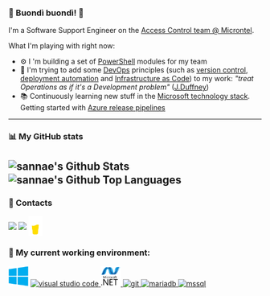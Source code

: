 ### 👋 Buondì buondì! 🌴

I'm a Software Support Engineer on the [Access Control team @ Microntel](https://www.microntel.com/en/solutions/access-control/).

What I'm playing with right now:
- :gear: I 'm building a set of [PowerShell](https://github.com/PowerShell/PowerShell) modules for my team
- 💫 I'm trying to add some [DevOps](https://cloud.google.com/devops/?hl=en) principles (such as [version control](https://cloud.google.com/solutions/devops/devops-tech-version-control), [deployment automation](https://cloud.google.com/solutions/devops/devops-tech-deployment-automation) and [Infrastructure as Code](https://www.atlassian.com/continuous-delivery/principles/infrastructure-as-code)) to my work: _"treat Operations as if it's a Development problem"_ ([J.Duffney](https://duffney.io/))
- 📚 Continuously learning new stuff in the [Microsoft technology stack](https://docs.microsoft.com/it-it/learn/). Getting started with [Azure release pipelines](https://azure.microsoft.com/en-us/services/devops/pipelines/)
---

### :bar_chart: My GitHub stats

<img align="center" alt="sannae's Github Stats" src="https://github-readme-stats.vercel.app/api?username=sannae&show_icons=true&count_private=true&theme=dark&include_all_commits=true&line_height=21&cache_seconds=1800"/><img align="center" alt="sannae's Github Top Languages" src="https://github-readme-stats.vercel.app/api/top-langs/?username=sannae&layout=compact&theme=dark"/>
---

### 📢 Contacts
[<img align="center" height="40" src="https://img.icons8.com/color/144/000000/linkedin.png"/>](https://www.linkedin.com/in/edoardosanna/)
[<img align="center" height="40" src="https://cdn.jsdelivr.net/npm/simple-icons@3.0.1/icons/dev-dot-to.svg"/>](https://dev.to/sannae)
[<img align="center" height="40" src="https://raw.githubusercontent.com/sannae/sannae/769a91d60eeb9d0d9a58b671c5f0f3823b2d6442/BMC%20Logo%20-%20White.svg"/>](https://www.buymeacoffee.com/edoardosanna)


### :hammer: My current working environment:
<p align="left">
<img alt="windows" width="40" src="https://github.com/devicons/devicon/blob/master/icons/windows8/windows8-original.svg" />
<a href="https://code.visualstudio.com" target="_blank"> <img alt="visual studio code" width="40" src="https://img.icons8.com/fluent/240/000000/visual-studio-code-2019.png" /> </a> 
  <a href="https://dotnet.microsoft.com/" target="_blank"> <img src="https://raw.githubusercontent.com/devicons/devicon/master/icons/dot-net/dot-net-original-wordmark.svg" alt="dotnet" width="40" height="40"/> </a> 
  <a href="https://git-scm.com/" target="_blank"> <img src="https://www.vectorlogo.zone/logos/git-scm/git-scm-icon.svg" alt="git" width="40" height="40"/> </a> 
  <a href="https://mariadb.org/" target="_blank"> <img src="https://www.vectorlogo.zone/logos/mariadb/mariadb-icon.svg" alt="mariadb" width="40" height="40"/> </a> 
  <a href="https://www.microsoft.com/en-us/sql-server" target="_blank"> <img src="https://cdn.worldvectorlogo.com/logos/microsoft-sql-server.svg" alt="mssql" width="40" height="40"/> </a> 
</p>

<!-- A similar page can be built with https://rahuldkjain.github.io/gh-profile-readme-generator/ -->
